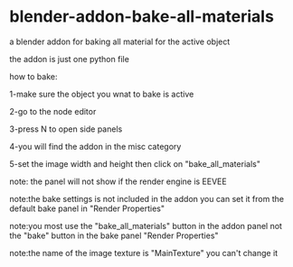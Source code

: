 # blender-addon-bake-all-materials
a blender addon for baking all material for the active object

the addon is just  one python file

how to bake:

1-make sure the object you wnat to bake is active

2-go to the node editor 

3-press N to open side panels

4-you will find the addon in the misc category

5-set the image width and height then click on "bake_all_materials"




note: the panel will not show if the render engine is EEVEE

note:the bake settings is not included in the addon   you can set it from the default bake panel in "Render Properties" 

note:you most use the "bake_all_materials" button in the addon panel not the "bake" button in the bake panel "Render Properties"

note:the name of the image texture is "MainTexture" you can't change it

